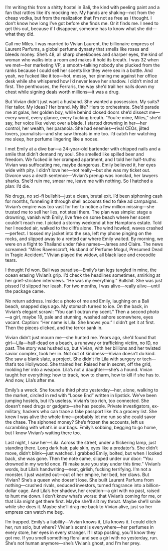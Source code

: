 I’m writing this from a shitty hostel in Bali, the kind with peeling paint and a fan that rattles like it’s mocking me. My hands are shaking—not from the cheap vodka, but from the realization that I’m not as free as I thought. I don’t know how long I’ve got before she finds me. Or it finds me. I need to get this out, because if I disappear, someone has to know what she did—what they did.

Call me Miles. I was married to Vivian Laurent, the billionaire empress of Laurent Parfums, a global perfume dynasty that smells like roses and bleeds money. She’s 48, all sharp cheekbones and sharper eyes, the kind of woman who walks into a room and makes it hold its breath. I was 32 when we met—her marketing VP, a smooth-talking nobody she plucked from the ranks because I could sell her scents like they were sex in a bottle. And yeah, we fucked like it too—hot, messy, her pinning me against her office desk while she whispered how I’d never leave her shadow. I didn’t mind at first. The penthouses, the Ferraris, the way she’d trail her nails down my chest while signing deals worth millions—it was a drug.

But Vivian didn’t just want a husband. She wanted a possession. My suits? Her tailor. My ideas? Her brand. My life? Hers to orchestrate. She’d parade me at galas, her golden boy, while behind closed doors she’d dissect me—every word, every glance, every fucking breath. “You’re mine, Miles,” she’d say, her voice like velvet over a blade. I started drowning in her—her control, her wealth, her paranoia. She had enemies—rival CEOs, jilted lovers, journalists—and she saw threats in me too. I’d catch her watching me sleep, her perfume lingering like a noose.

I met Emily at a dive bar—a 24-year-old bartender with chipped nails and a smile that didn’t demand my soul. She smelled like spilled beer and freedom. We fucked in her cramped apartment, and I told her half-truths: Vivian was suffocating me, maybe dangerous. Emily believed it, her eyes wide with pity. I didn’t love her—not really—but she was my ticket out. Divorce was a death sentence—Vivian’s prenup was ironclad, her lawyers sharks. She’d ruin me, smear me, leave me with nothing. So I hatched a plan: I’d die.

No drugs, no sci-fi bullshit—just a clean, brutal exit. I’d been siphoning cash for months, funneling it through shell accounts tied to fake ad campaigns. Vivian’s empire was too vast for her to notice a few million missing—she trusted me to sell her lies, not steal them. The plan was simple: stage a drowning, vanish with Emily, live free on some beach where her scent couldn’t reach me. I picked a stormy weekend at her Hamptons estate. Told her I needed air, walked to the cliffs alone. The wind howled, waves crashed—perfect. I tossed my jacket into the sea, left my phone pinging on the rocks, and slipped away to a rented car where Emily waited. By morning, we were on a flight to Thailand under fake names—James and Claire. The news screamed: “Miles Ravenscroft, Husband of Perfume Mogul, Presumed Dead in Tragic Accident.” Vivian played the widow, all black lace and crocodile tears.

I thought I’d won. Bali was paradise—Emily’s tan legs tangled in mine, the ocean erasing Vivian’s grip. I’d check the headlines sometimes, smirking at her grief-stricken interviews. “He was my everything.” Bullshit. She was just pissed I’d slipped her leash. For two months, I was alive—really alive—until the package came.

No return address. Inside: a photo of me and Emily, laughing on a Bali beach, snapped days ago. My stomach turned to ice. On the back, in Vivian’s elegant scrawl: “You can’t outrun my scent.” Then a second photo—a girl, maybe 18, pale and stunning, washed ashore somewhere, eyes vacant. Caption: “Her name is Lila. She knows you.” I didn’t get it at first. Then the pieces clicked, and the terror sank in.

Vivian didn’t just mourn me—she hunted me. Years ago, she’d found that girl—Lila—half-dead on a beach, a runaway or trafficking victim, no ID, no past. The story was hushed up, but Vivian, with her billions and her twisted savior complex, took her in. Not out of kindness—Vivian doesn’t do kind. She saw a blank slate, a project. She didn’t fix Lila with surgery or tech—that’s too Hollywood. She trained her. Raised her in secret, off the grid, molding her into a weapon. Lila’s not a daughter—she’s a hound. Vivian taught her everything: how to track, how to charm, how to kill if she has to. And now, Lila’s after me.

Emily’s a wreck. She found a third photo yesterday—her, alone, walking to the market, circled in red with “Loose End” written in lipstick. We’ve been jumping hostels, but it’s useless. Vivian’s too rich, too connected. She doesn’t need drugs or gadgets—she has people. Private investigators, ex-military, hackers who can trace a fake passport like it’s a grocery list. She knew I was alive the whole time—probably let me run so she could savor the chase. The siphoned money? She’s frozen the accounts, left us scrambling with what’s in our bags. Emily’s sobbing, begging to go home, but I know Vivian’s waiting there too.

Last night, I saw her—Lila. Across the street, under a flickering lamp, just standing there. Long dark hair, pale skin, eyes like a predator’s. She didn’t move, didn’t blink—just watched. I grabbed Emily, bolted, but when I looked back, she was gone. Then the note came, slipped under our door: “You drowned in my world once. I’ll make sure you stay under this time.” Vivian’s words, but Lila’s handwriting—neat, girlish, fucking terrifying.
I’m not a monster. I just wanted out—out of her empire, her bed, her claws. But Vivian? She’s a queen who doesn’t lose. She built Laurent Parfums from nothing—crushed rivals, seduced investors, turned fragrance into a billion-dollar cage. And Lila’s her shadow, her creation—a girl with no past, raised to hunt me down. I don’t know what’s worse: that Vivian’s coming for me, or that Lila might get there first. Maybe she’ll slit my throat. Maybe she’ll smile while she does it. Maybe she’ll drag me back to Vivian alive, just so her empress can watch me beg.

I’m trapped. Emily’s a liability—Vivian knows it, Lila knows it. I could ditch her, run solo, but where? Vivian’s scent is everywhere—her perfumes in every store, her eyes in every stranger. If I stop posting, you’ll know they got me. If you smell something floral and see a girl with no yesterday, run. She’s not human anymore—she’s Vivian’s ghost, and I’m her prey.
